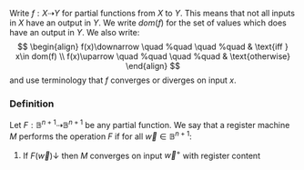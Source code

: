 Write $f:X\dashrightarrow Y$ for partial functions from $X$ to $Y$. This means that not all inputs in $X$ have an output in $Y$. We write $dom(f)$ for the set of values which does have an output in $Y$.
We also write:
$$
\begin{align}
f(x)\downarrow \quad %quad
\quad %quad
 & \text{iff } x\in dom(f)  \\
f(x)\uparrow \quad %quad
\quad %quad
 & \text{otherwise}
\end{align}
$$
and use terminology that $f$ converges or diverges on input $x$.

### Definition
Let $F:\mathbb{B}^{n+1}\dashrightarrow \mathbb{B}^{n+1}$ be any partial function. We say that a register machine $M$ performs the operation $F$ if for all $\vec{w}\in \mathbb{B}^{n+1}$:
1. If $F(\vec{w})\downarrow$ then $M$ converges on input $\vec{w}^{+}$ with register content 